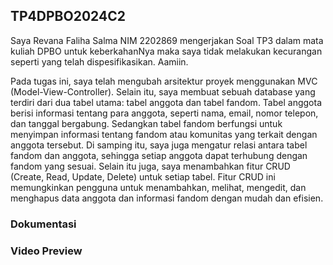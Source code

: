 ## TP4DPBO2024C2

Saya Revana Faliha Salma NIM 2202869 mengerjakan Soal TP3 dalam mata kuliah DPBO untuk keberkahanNya maka saya tidak melakukan kecurangan seperti yang telah dispesifikasikan. Aamiin.

Pada tugas ini, saya telah mengubah arsitektur proyek menggunakan MVC (Model-View-Controller). Selain itu, saya membuat sebuah database yang terdiri dari dua tabel utama: tabel anggota dan tabel fandom. Tabel anggota berisi informasi tentang para anggota, seperti nama, email, nomor telepon, dan tanggal bergabung. Sedangkan tabel fandom berfungsi untuk menyimpan informasi tentang fandom atau komunitas yang terkait dengan anggota tersebut. Di samping itu, saya juga mengatur relasi antara tabel fandom dan anggota, sehingga setiap anggota dapat terhubung dengan fandom yang sesuai. Selain itu juga, saya menambahkan fitur CRUD (Create, Read, Update, Delete) untuk setiap tabel. Fitur CRUD ini memungkinkan pengguna untuk menambahkan, melihat, mengedit, dan menghapus data anggota dan informasi fandom dengan mudah dan efisien.

### Dokumentasi


### Video Preview
